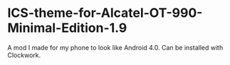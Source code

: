 # ICS-theme-for-Alcatel-OT-990-Minimal-Edition-1.9

A mod I made for my phone to look like Android 4.0.
Can be installed with Clockwork.
